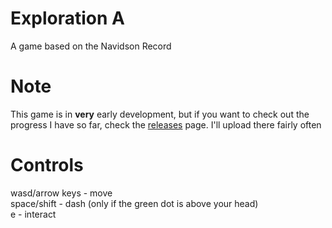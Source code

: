 # Exploration A
A game based on the Navidson Record

# Note
This game is in **very** early development, but if you want to check out the progress I have so far, check the [releases](https://github.com/jamesw98/exploration_a/releases) page. I'll upload there fairly often

# Controls
wasd/arrow keys - move  
space/shift - dash (only if the green dot is above your head)  
e - interact

